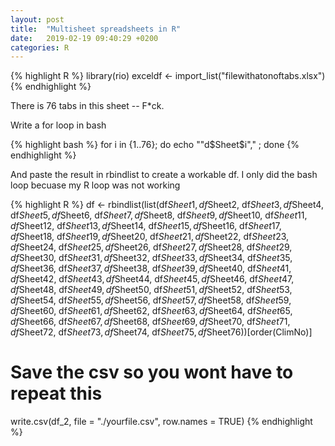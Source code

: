 ```yaml
---
layout: post
title:  "Multisheet spreadsheets in R"
date:   2019-02-19 09:40:29 +0200
categories: R  
---
```


{% highlight R %}
library(rio)
exceldf <- import_list("filewithatonoftabs.xlsx")
{% endhighlight %}

There is 76 tabs in this sheet -- F*ck.

Write a for loop in bash

{% highlight bash %}
for i in {1..76}; do echo "\"d\$Sheet$i\"," ; done
{% endhighlight %}

And paste the result in rbindlist to create a workable df.
I only did the bash loop becuase my R loop was not working

{% highlight R %}
df <- rbindlist(list(df$Sheet1, df$Sheet2, df$Sheet3, df$Sheet4, df$Sheet5, df$Sheet6,
df$Sheet7, df$Sheet8, df$Sheet9, df$Sheet10, df$Sheet11, df$Sheet12,
df$Sheet13, df$Sheet14, df$Sheet15, df$Sheet16, df$Sheet17, df$Sheet18,
df$Sheet19, df$Sheet20, df$Sheet21, df$Sheet22, df$Sheet23, df$Sheet24,
df$Sheet25, df$Sheet26, df$Sheet27, df$Sheet28, df$Sheet29, df$Sheet30,
df$Sheet31, df$Sheet32, df$Sheet33, df$Sheet34, df$Sheet35, df$Sheet36,
df$Sheet37, df$Sheet38, df$Sheet39, df$Sheet40, df$Sheet41, df$Sheet42,
df$Sheet43, df$Sheet44, df$Sheet45, df$Sheet46, df$Sheet47, df$Sheet48,
df$Sheet49, df$Sheet50, df$Sheet51, df$Sheet52, df$Sheet53, df$Sheet54,
df$Sheet55, df$Sheet56, df$Sheet57, df$Sheet58, df$Sheet59, df$Sheet60,
df$Sheet61, df$Sheet62, df$Sheet63, df$Sheet64, df$Sheet65, df$Sheet66,
df$Sheet67, df$Sheet68, df$Sheet69, df$Sheet70, df$Sheet71, df$Sheet72,
df$Sheet73, df$Sheet74, df$Sheet75, df$Sheet76))[order(ClimNo)]

# Save the csv so you wont have to repeat this
write.csv(df_2, file = "./yourfile.csv", row.names = TRUE)
{% endhighlight %}

